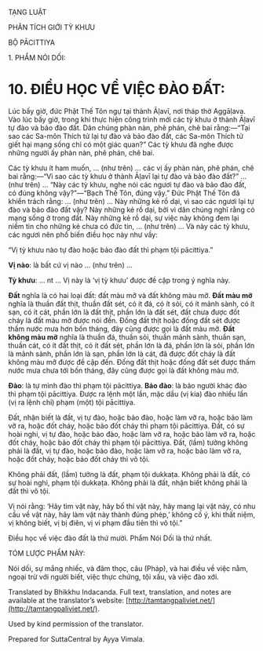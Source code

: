  

TẠNG LUẬT

PHÂN TÍCH GIỚI TỲ KHƯU

BỘ PĀCITTIYA

1\. PHẨM NÓI DỐI:

# 10\. ĐIỀU HỌC VỀ VIỆC ĐÀO ĐẤT:

Lúc bấy giờ, đức Phật Thế Tôn ngự tại thành Āḷavī, nơi tháp thờ Aggāḷava. Vào lúc bấy giờ, trong khi thực hiện công trình mới các tỳ khưu ở thành Āḷavī tự đào và bảo đào đất. Dân chúng phàn nàn, phê phán, chê bai rằng:—“Tại sao các Sa-môn Thích tử lại tự đào và bảo đào đất, các Sa-môn Thích tử giết hại mạng sống chỉ có một giác quan?” Các tỳ khưu đã nghe được những người ấy phàn nàn, phê phán, chê bai.

Các tỳ khưu ít ham muốn, … (như trên) … các vị ấy phàn nàn, phê phán, chê bai rằng:—“Vì sao các tỳ khưu ở thành Āḷavī lại tự đào và bảo đào đất?” … (như trên) … “Này các tỳ khưu, nghe nói các ngươi tự đào và bảo đào đất, có đúng không vậy?”—“Bạch Thế Tôn, đúng vậy.” Đức Phật Thế Tôn đã khiển trách rằng: … (như trên) … Này những kẻ rồ dại, vì sao các ngươi lại tự đào và bảo đào đất vậy? Này những kẻ rồ dại, bởi vì dân chúng nghĩ rằng có mạng sống ở trong đất. Này những kẻ rồ dại, sự việc này không đem lại niềm tin cho những kẻ chưa có đức tin, … (như trên) … Và này các tỳ khưu, các ngươi nên phổ biến điều học này như vầy:

“Vị tỳ khưu nào tự đào hoặc bảo đào đất thì phạm tội pācittiya.”

**Vị nào**: là bất cứ vị nào … (như trên) …

**Tỳ khưu**: … nt … Vị này là ‘vị tỳ khưu’ được đề cập trong ý nghĩa này.

**Đất** nghĩa là có hai loại đất: đất màu mỡ và đất không màu mỡ. **Đất màu mỡ** nghĩa là thuần đất thịt, thuần đất sét, có ít đá, có ít sỏi, có ít mảnh sành, có ít sạn, có ít cát, phần lớn là đất thịt, phần lớn là đất sét, đất chưa được đốt cháy là đất màu mỡ được nói đến. Đống đất thịt hoặc đống đất sét được thấm nước mưa hơn bốn tháng, đây cũng được gọi là đất màu mỡ. **Đất không màu mỡ** nghĩa là thuần đá, thuần sỏi, thuần mảnh sành, thuần sạn, thuần cát, có ít đất thịt, có ít đất sét, phần lớn là đá, phần lớn là sỏi, phần lớn là mảnh sành, phần lớn là sạn, phần lớn là cát, đã được đốt cháy là đất không màu mỡ được đề cập đến. Đống đất thịt hoặc đống đất sét được thấm nước mưa chưa tới bốn tháng, đây cũng được gọi là đất không màu mỡ.

**Đào**: là tự mình đào thì phạm tội pācittiya. **Bảo đào**: là bảo người khác đào thì phạm tội pācittiya. Được ra lệnh một lần, mặc dầu (vị kia) đào nhiều lần (vị ra lệnh chỉ) phạm (một) tội pācittiya.

Đất, nhận biết là đất, vị tự đào, hoặc bảo đào, hoặc làm vỡ ra, hoặc bảo làm vỡ ra, hoặc đốt cháy, hoặc bảo đốt cháy thì phạm tội pācittiya. Đất, có sự hoài nghi, vị tự đào, hoặc bảo đào, hoặc làm vỡ ra, hoặc bảo làm vỡ ra, hoặc đốt cháy, hoặc bảo đốt cháy thì phạm tội pācittiya. Đất, (lầm) tưởng không phải là đất, vị tự đào, hoặc bảo đào, hoặc làm vỡ ra, hoặc bảo làm vỡ ra, hoặc đốt cháy, hoặc bảo đốt cháy thì vô tội.

Không phải đất, (lầm) tưởng là đất, phạm tội dukkaṭa. Không phải là đất, có sự hoài nghi, phạm tội dukkaṭa. Không phải là đất, nhận biết không phải là đất thì vô tội.

Vị nói rằng: ‘Hãy tìm vật này, hãy bố thí vật này, hãy mang lại vật này, có nhu cầu về vật này, hãy làm vật này thành đúng phép,’ không cố ý, khi thất niệm, vị không biết, vị bị điên, vị vi phạm đầu tiên thì vô tội.”

Điều học về việc đào đất là thứ mười. Phẩm Nói Dối là thứ nhất.

TÓM LƯỢC PHẨM NÀY:

Nói dối, sự mắng nhiếc, và đâm thọc, câu (Pháp), và hai điều về việc nằm, ngoại trừ với người biết, việc thực chứng, tội xấu, và việc đào xới.

Translated by Bhikkhu Indacanda. Full text, translation, and notes are available at the translator’s website: [http://tamtangpaliviet.net/](http://tamtangpaliviet.net/).

Used by kind permission of the translator.

Prepared for SuttaCentral by Ayya Vimala.